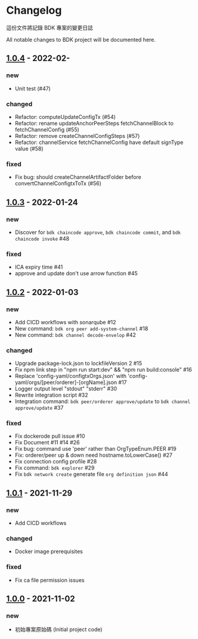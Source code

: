 # Changelog

這份文件將記錄 BDK 專案的變更日誌

All notable changes to BDK project will be documented here.

[1.0.0]: https://github.com/cathayddt/bdk/releases/tag/v1.0.0

[1.0.1]: https://github.com/cathayddt/bdk/releases/tag/v1.0.1

[1.0.2]: https://github.com/cathayddt/bdk/releases/tag/v1.0.2

[1.0.3]: https://github.com/cathayddt/bdk/releases/tag/v1.0.3

[1.0.4]: https://github.com/cathayddt/bdk/releases/tag/v1.0.4

## [1.0.4][1.0.4] - 2022-02-

### new

- Unit test (#47)

### changed

- Refactor: computeUpdateConfigTx (#54)
- Refactor: rename updateAnchorPeerSteps fetchChannelBlock to fetchChannelConfig (#55)
- Refactor: remove createChannelConfigSteps (#57)
- Refactor: channelService fetchChannelConfig have default signType value (#58)

### fixed

- Fix bug: should createChannelArtifactFolder before convertChannelConfigtxToTx (#56)

## [1.0.3][1.0.3] - 2022-01-24

### new

- Discover for `bdk chaincode approve`, `bdk chaincode commit`, and `bdk chaincode invoke` #48

### fixed

- ICA expiry time #41
- approve and update don't use arrow function #45

## [1.0.2][1.0.2] - 2022-01-03

### new

- Add CICD workflows with sonarqube #12
- New command: `bdk org peer add-system-channel` #18
- New command: `bdk channel decode-envelop` #42

### changed

- Upgrade package-lock.json to lockfileVersion 2 #15
- Fix npm link step in "npm run start:dev" && "npm run build:console" #16
- Replace 'config-yaml/configtxOrgs.json' with 'config-yaml/orgs/[peer/orderer]-[orgName].json #17
- Logger output level "stdout" "stderr" #30
- Rewrite integration script #32
- Integration command: `bdk peer/orderer approve/update` to `bdk channel approve/update` #37

### fixed

- Fix dockerode pull issue #10
- Fix Document #11 #14 #26
- Fix bug: command use 'peer' rather than OrgTypeEnum.PEER #19
- Fix: orderer/peer up & down need hostname.toLowerCase() #27
- Fix connection config profile  #28
- Fix command: `bdk explorer` #29
- Fix `bdk network create` generate file `org definition json` #44

## [1.0.1][1.0.1] - 2021-11-29

### new

- Add CICD workflows

### changed

- Docker image prerequisites

### fixed

- Fix ca file permission issues

## [1.0.0][1.0.0] - 2021-11-02

### new

- 初始專案原始碼 (Initial project code)

<!-- Template -->
<!--
## [X.X.X][X.X.X] - YYYY-MM-DD
### new
- CU-xxxxxx 中文敘述 (english description)
### changed
- CU-xxxxxx 中文敘述 (english description)
### fixed
- CU-xxxxxx 中文敘述 (english description)

[X.X.X]: https://link-to-release-X.X.X
 -->
